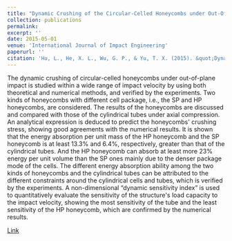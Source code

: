 ```yaml
---
title: "Dynamic Crushing of the Circular-Celled Honeycombs under Out-Of-Plane Impact"
collection: publications
permalink: 
excerpt: ''
date: 2015-05-01
venue: 'International Journal of Impact Engineering'
paperurl: ''
citation: 'Hu, L., He, X. L., Wu, G. P., & Yu, T. X. (2015). &quot;Dynamic Crushing of the Circular-Celled Honeycombs under Out-Of-Plane Impact; <i>International Journal of Impact Engineering</i>. 75, 150-161.'
---
```


The dynamic crushing of circular-celled honeycombs under out-of-plane impact is studied within a wide range of impact velocity by using both theoretical and numerical methods, and verified by the experiments. Two kinds of honeycombs with different cell package, i.e., the SP and HP honeycombs, are considered. The results of the honeycombs are discussed and compared with those of the cylindrical tubes under axial compression. An analytical expression is deduced to predict the honeycombs' crushing stress, showing good agreements with the numerical results. It is shown that the energy absorption per unit mass of the HP honeycomb and the SP honeycomb is at least 13.3% and 6.4%, respectively, greater than that of the cylindrical tubes. And the HP honeycomb can absorb at least more 23% energy per unit volume than the SP ones mainly due to the denser package mode of the cells. The different energy absorption ability among the two kinds of honeycombs and the cylindrical tubes can be attributed to the different constraints around the cylindrical cells and tubes, which is verified by the experiments. A non-dimensional “dynamic sensitivity index” is used to quantitatively evaluate the sensitivity of the structure's load capacity to the impact velocity, showing the most sensitivity of the tube and the least sensitivity of the HP honeycomb, which are confirmed by the numerical results.

[Link](https://www.sciencedirect.com/science/article/pii/S0734743X14001870?casa_token=JPDdiffPbYcAAAAA:ZOMyeEVAO3x5F08XZcJEAeOEC8lsiOK03AOJadcIEjjdFwpcCU2bvsbAqmCLYbxsk_NqaR2yCCA)
